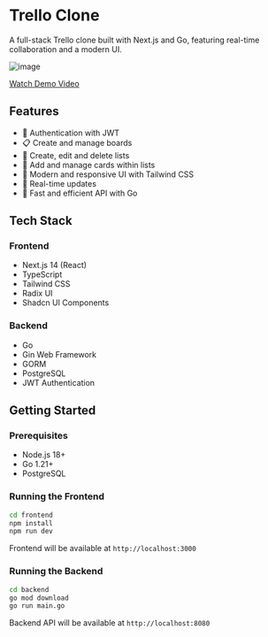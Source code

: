 # Trello Clone

A full-stack Trello clone built with Next.js and Go, featuring real-time collaboration and a modern UI.

![image](https://github.com/user-attachments/assets/d0bdaa86-5b44-4dbf-be0a-fd53c450bcf6)

[Watch Demo Video](https://youtu.be/GuPkAMnygio)

## Features

- 🔐 Authentication with JWT
- 📋 Create and manage boards
- 📝 Create, edit and delete lists
- 🎯 Add and manage cards within lists
- 🎨 Modern and responsive UI with Tailwind CSS
- 🔄 Real-time updates
- 🚀 Fast and efficient API with Go

## Tech Stack

### Frontend
- Next.js 14 (React)
- TypeScript
- Tailwind CSS
- Radix UI
- Shadcn UI Components

### Backend
- Go
- Gin Web Framework
- GORM
- PostgreSQL
- JWT Authentication

## Getting Started

### Prerequisites
- Node.js 18+
- Go 1.21+
- PostgreSQL

### Running the Frontend
```bash
cd frontend
npm install
npm run dev
```
Frontend will be available at `http://localhost:3000`

### Running the Backend
```bash
cd backend
go mod download
go run main.go
```
Backend API will be available at `http://localhost:8080`
